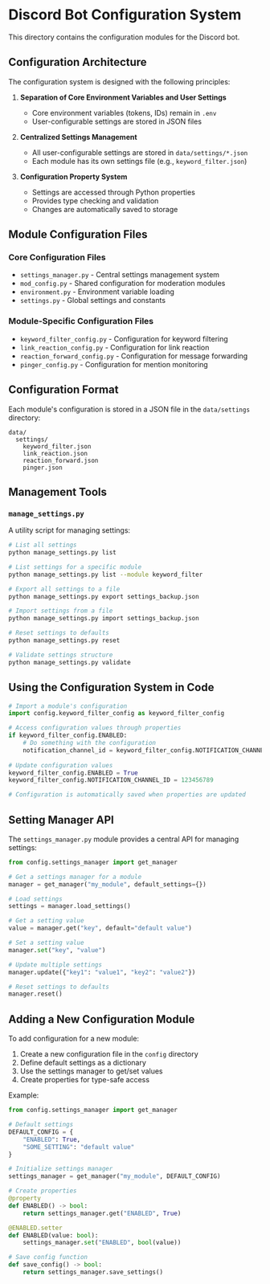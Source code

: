 # Discord Bot Configuration System

This directory contains the configuration modules for the Discord bot.

## Configuration Architecture

The configuration system is designed with the following principles:

1. **Separation of Core Environment Variables and User Settings**
   - Core environment variables (tokens, IDs) remain in `.env`
   - User-configurable settings are stored in JSON files

2. **Centralized Settings Management**
   - All user-configurable settings are stored in `data/settings/*.json`
   - Each module has its own settings file (e.g., `keyword_filter.json`)

3. **Configuration Property System**
   - Settings are accessed through Python properties
   - Provides type checking and validation
   - Changes are automatically saved to storage

## Module Configuration Files

### Core Configuration Files

- `settings_manager.py` - Central settings management system
- `mod_config.py` - Shared configuration for moderation modules
- `environment.py` - Environment variable loading
- `settings.py` - Global settings and constants

### Module-Specific Configuration Files

- `keyword_filter_config.py` - Configuration for keyword filtering
- `link_reaction_config.py` - Configuration for link reaction
- `reaction_forward_config.py` - Configuration for message forwarding
- `pinger_config.py` - Configuration for mention monitoring

## Configuration Format

Each module's configuration is stored in a JSON file in the `data/settings` directory:

```
data/
  settings/
    keyword_filter.json
    link_reaction.json
    reaction_forward.json
    pinger.json
```

## Management Tools

### `manage_settings.py`

A utility script for managing settings:

```bash
# List all settings
python manage_settings.py list

# List settings for a specific module
python manage_settings.py list --module keyword_filter

# Export all settings to a file
python manage_settings.py export settings_backup.json

# Import settings from a file
python manage_settings.py import settings_backup.json

# Reset settings to defaults
python manage_settings.py reset

# Validate settings structure
python manage_settings.py validate
```

## Using the Configuration System in Code

```python
# Import a module's configuration
import config.keyword_filter_config as keyword_filter_config

# Access configuration values through properties
if keyword_filter_config.ENABLED:
    # Do something with the configuration
    notification_channel_id = keyword_filter_config.NOTIFICATION_CHANNEL_ID
    
# Update configuration values
keyword_filter_config.ENABLED = True
keyword_filter_config.NOTIFICATION_CHANNEL_ID = 123456789

# Configuration is automatically saved when properties are updated
```

## Setting Manager API

The `settings_manager.py` module provides a central API for managing settings:

```python
from config.settings_manager import get_manager

# Get a settings manager for a module
manager = get_manager("my_module", default_settings={})

# Load settings
settings = manager.load_settings()

# Get a setting value
value = manager.get("key", default="default value")

# Set a setting value
manager.set("key", "value")

# Update multiple settings
manager.update({"key1": "value1", "key2": "value2"})

# Reset settings to defaults
manager.reset()
```

## Adding a New Configuration Module

To add configuration for a new module:

1. Create a new configuration file in the `config` directory
2. Define default settings as a dictionary
3. Use the settings manager to get/set values
4. Create properties for type-safe access

Example:

```python
from config.settings_manager import get_manager

# Default settings
DEFAULT_CONFIG = {
    "ENABLED": True,
    "SOME_SETTING": "default value"
}

# Initialize settings manager
settings_manager = get_manager("my_module", DEFAULT_CONFIG)

# Create properties
@property
def ENABLED() -> bool:
    return settings_manager.get("ENABLED", True)

@ENABLED.setter
def ENABLED(value: bool):
    settings_manager.set("ENABLED", bool(value))

# Save config function
def save_config() -> bool:
    return settings_manager.save_settings()
``` 